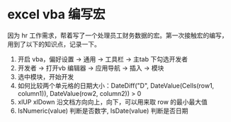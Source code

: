 # excel vba 编写宏

因为 hr 工作需求，帮着写了一个处理员工财务数据的宏。第一次接触宏的编写，用到了以下的知识点，记录一下。

1. 开启 vba，偏好设置 -> 通用 -> 工具栏 -> 主tab 下勾选开发者
2. 开发者 -> 打开vb 编辑器 -> 应用导航 -> 插入 -> 模块
3. 选中模块，开始开发
4. 如何比较两个单元格的日期大小：DateDiff("D", DateValue(Cells(row1, column1)), DateValue(row2, column2)) > 0
5. xlUP xlDown 沿文档方向向上，向下，可以用来取 row 的最小最大值
6. IsNumeric(value) 判断是否数字, IsDate(value) 判断是否日期
